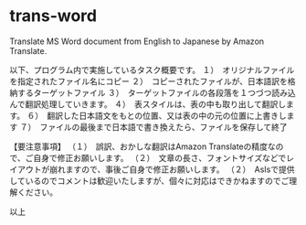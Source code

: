 # trans-word
Translate MS Word document from English to Japanese by Amazon Translate.


以下、プログラム内で実施しているタスク概要です。
１）　オリジナルファイルを指定されたファイル名にコピー 
２）　コピーされたファイルが、日本語訳を格納するターゲットファイル 
３）　ターゲットファイルの各段落を１つづつ読み込んで翻訳処理していきます。 
４）　表スタイルは、表の中も取り出して翻訳します。
６）　翻訳した日本語文をもとの位置、又は表の中の元の位置に上書きします 
７）　ファイルの最後まで日本語で書き換えたら、ファイルを保存して終了

【要注意事項】
（１）　誤訳、おかしな翻訳はAmazon Translateの精度なので、ご自身で修正お願いします。
（２）　文章の長さ、フォントサイズなどでレイアウトが崩れますので、事後ご自身で修正お願いします。
（２）　AsIsで提供しているのでコメントは歓迎いたしますが、個々に対応はできかねますのでご理解ください。

以上

